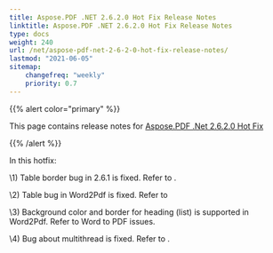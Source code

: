 ```yaml
---
title: Aspose.PDF .NET 2.6.2.0 Hot Fix Release Notes
linktitle: Aspose.PDF .NET 2.6.2.0 Hot Fix Release Notes
type: docs
weight: 240
url: /net/aspose-pdf-net-2-6-2-0-hot-fix-release-notes/
lastmod: "2021-06-05"
sitemap:
    changefreq: "weekly"
    priority: 0.7
---
```


{{% alert color="primary" %}}

This page contains release notes for [Aspose.PDF .Net 2.6.2.0 Hot Fix](http://www.aspose.com/downloads/pdf/net/new-releases/aspose.pdf-.net-2.6.2.0-hot-fix/)

{{% /alert %}}

In this hotfix:

\1) Table border bug in 2.6.1 is fixed. Refer to .

\2) Table bug in Word2Pdf is fixed. Refer to

\3) Background color and border for heading (list) is supported in Word2Pdf. Refer to Word to PDF issues.

\4) Bug about multithread is fixed. Refer to .


